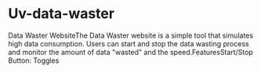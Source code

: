 # Uv-data-waster
Data Waster WebsiteThe Data Waster website is a simple tool that simulates high data consumption. Users can start and stop the data wasting process and monitor the amount of data "wasted" and the speed.FeaturesStart/Stop Button: Toggles 
